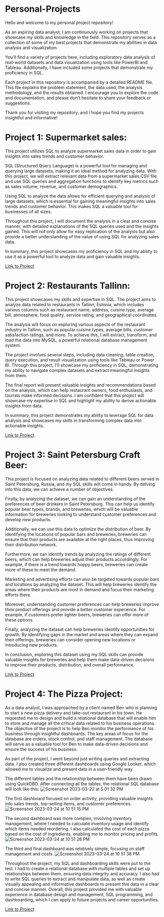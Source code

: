 # Personal-Projects

Hello and welcome to my personal project repository!

As an aspiring data analyst, I am continuously working on projects that showcase my skills and knowledge in the field. This repository serves as a collection of some of my best projects that demonstrate my abilities in data analysis and visualization.

You'll find a variety of projects here, including exploratory data analysis of real-world datasets and data visualization using tools like PowerBI and Tableau. Additionally, I have included some projects that demonstrate my proficiency in SQL.

Each project in this repository is accompanied by a detailed README file. This file explains the problem statement, the data used, the analysis methodology, and the results obtained. I encourage you to explore the code and documentation, and please don't hesitate to share your feedback or suggestions.

Thank you for visiting my repository, and I hope you find my projects insightful and informative!

# Project 1: Supermarket sales:
This project utilizes SQL to analyze supermarket sales data in order to gain insights into sales trends and customer behavior.

SQL (Structured Query Language) is a powerful tool for managing and querying large datasets, making it an ideal method for analyzing data. With this project, we will extract relevant data from a supermarket sales CSV file and use SQL queries and aggregation functions to identify key metrics such as sales volume, revenue, and customer demographics.

Using SQL to analyze the data allows for efficient querying and analysis of large datasets, which is essential for gaining meaningful insights into sales trends and customer behavior. This makes SQL a valuable tool for businesses of all sizes.

Throughout this project, I will document the analysis in a clear and concise manner, with detailed explanations of the SQL queries used and the insights gained. This will not only allow for easy replication of the analysis but also provide a better understanding of the value of using SQL for analyzing sales data.

In summary, this project showcases my proficiency in SQL and my ability to use it as a powerful tool to analyze data and gain valuable insights.

[Link to Project](https://github.com/NickZward/Personal-Projects/tree/main/Supermarket%20Sales)

# Project 2: Restaurants Tallinn:
This project showcases my skills and expertise in SQL. The project aims to analyze data related to restaurants in Tallinn, Estonia, which includes various columns such as restaurant name, address, cuisine type, average bill, atmosphere, food quality, service rating, and geographical coordinates.

The analysis will focus on exploring various aspects of the restaurant industry in Tallinn, such as popular cuisine types, average bills, customer satisfaction ratings, and more. To achieve this, I will extract, transform, and load the data into MySQL, a powerful relational database management system.

The project involves several steps, including data cleaning, table creation, query execution, and result visualization using tools like Tableau or Power BI. Through this project, I'll showcase my proficiency in SQL, demonstrating my ability to navigate complex datasets and extract meaningful insights from them.

The final report will present valuable insights and recommendations based on the analysis, which can help restaurant owners, food enthusiasts, and tourists make informed decisions. I am confident that this project will showcase my expertise in SQL and highlight my ability to derive actionable insights from data.

In summary, this project demonstrates my ability to leverage SQL for data analysis and showcases my skills in transforming complex data into actionable insights. 

[Link to Project](https://github.com/NickZward/Personal-Projects/tree/main/Restaurants%20Tallinn)

# Project 3: Saint Petersburg Craft Beer:

This project is focused on analyzing data related to different beers served in Saint Petersburg, Russia, and my SQL skills will come in handy. By delving into this data, we can achieve a number of objectives.

Firstly, by analyzing the dataset, we can gain an understanding of the preferences of beer drinkers in Saint Petersburg. This can help us identify popular beer types, brands, and breweries, which will be valuable information for breweries looking to understand customer preferences and develop new products.

Additionally, we can use this data to optimize the distribution of beer. By identifying the locations of popular bars and breweries, breweries can ensure that their products are available at the right places, thus improving their distribution network.

Furthermore, we can identify trends by analyzing the ratings of different beers, which can help breweries adjust their products accordingly. For example, if there is a trend towards hoppy beers, breweries can create more of these to meet the demand.

Marketing and advertising efforts can also be targeted towards popular bars and locations by analyzing the dataset. This will help breweries identify the areas where their products are most in demand and focus their marketing efforts there.

Moreover, understanding customer preferences can help breweries improve their product offerings and provide a better customer experience. For example, if customers prefer lighter beers, breweries can offer more of these options.

Finally, analyzing the dataset can help breweries identify opportunities for growth. By identifying gaps in the market and areas where they can expand their offerings, breweries can consider opening new locations or introducing new products.

In conclusion, exploring this dataset using my SQL skills can provide valuable insights for breweries and help them make data-driven decisions to improve their products, distribution, and overall performance.

[Link to Project](https://github.com/NickZward/Personal-Projects/tree/main/Saint%20Petersburg%20Craft%20Beer)

# Project 4: The Pizza Project:

As a data analyst, I was approached by a client named Ben who is planning to start a new pizza delivery and take-out restaurant in his town. He requested me to design and build a relational database that will enable him to store and manage all the critical data related to his business operations. The objective of the project is to help Ben monitor the performance of his business through insightful dashboards. The key areas of focus for the database are orders, stock control, and staff management. The database will serve as a valuable tool for Ben to make data-driven decisions and ensure the success of his business.

As part of the project, I went beyond just writing queries and extracting data. I also created three different dashboards using Google Looker, which allowed me to visualize and present data in a user-friendly way.

The different tables and the relationship between them have been drawn using QuickDBD. After connecting all the tables, the relational SQL database will look like this:
![Screenshot 2023-03-22 at 5 01 32 PM](https://user-images.githubusercontent.com/29818091/226965890-71248a15-746f-4247-baf7-a951c90cbf98.png)

The first dashboard focused on order activity, providing valuable insights into sales trends, top-selling items, and customer preferences. 
![Screenshot 2023-03-24 at 10 51 15 PM](https://user-images.githubusercontent.com/29818091/227715330-41088c54-cad8-4b54-a46c-e4cf2d259f34.png)

The second dashboard was more complex, involving inventory management, where I needed to calculate inventory usage and identify which items needed reordering. I also calculated the cost of each pizza based on the cost of ingredients, enabling me to monitor pricing and profits. 
![Screenshot 2023-03-24 at 10 51 26 PM](https://user-images.githubusercontent.com/29818091/227715401-f3351551-292e-4ffe-bc29-de67b35c263d.png)

The third and final dashboard was relatively simple, focusing on staff management and costs.
![Screenshot 2023-03-24 at 10 51 38 PM](https://user-images.githubusercontent.com/29818091/227715429-cfa864fe-0479-4e11-a6dd-1591899dc2b3.png)

Throughout the project, my SQL and dashboarding skills were put to the test. I had to create a relational database with multiple tables and set up relationships between them, ensuring data integrity and accuracy. I also had to write SQL queries to extract and manipulate data, as well as create visually appealing and informative dashboards to present this data in a clear and concise manner. Overall, this project provided me with valuable experience in database design and management, SQL programming, and dashboarding, which I can apply to future projects and career opportunities.

[Link to Project](https://github.com/NickZward/Personal-Projects/blob/main/The%20Pizza%20Project/README.md)
